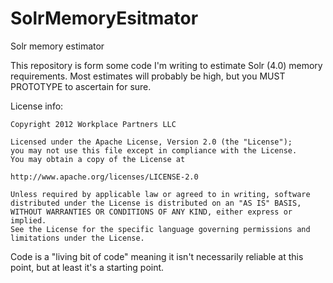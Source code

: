 SolrMemoryEsitmator
===================

Solr memory estimator

This repository is form some code I'm writing to estimate Solr (4.0) memory requirements.
Most estimates will probably be high, but you MUST PROTOTYPE to ascertain for sure.

License info:

    Copyright 2012 Workplace Partners LLC
 
    Licensed under the Apache License, Version 2.0 (the "License");
    you may not use this file except in compliance with the License.
    You may obtain a copy of the License at
 
    http://www.apache.org/licenses/LICENSE-2.0
 
    Unless required by applicable law or agreed to in writing, software
    distributed under the License is distributed on an "AS IS" BASIS,
    WITHOUT WARRANTIES OR CONDITIONS OF ANY KIND, either express or implied.
    See the License for the specific language governing permissions and
    limitations under the License.
 
 
 Code is a "living bit of code" meaning it isn't necessarily reliable at this point, but
 at least it's a starting point.
 